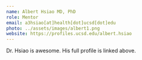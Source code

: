 ```yaml
---
name: Albert Hsiao MD, PhD
role: Mentor
email: a3hsiao[at]health[dot]ucsd[dot]edu
photo: ../assets/images/albert1.png
website: https://profiles.ucsd.edu/albert.hsiao
---
```


Dr. Hsiao is awesome. His full profile is linked above.
